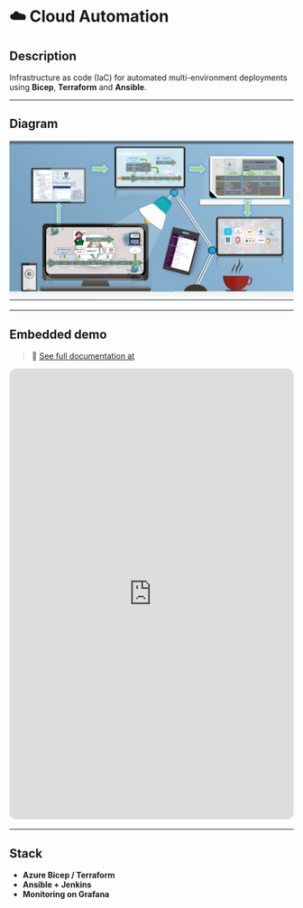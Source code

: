 # ☁️ Cloud Automation

## Description
Infrastructure as code (IaC) for automated multi-environment deployments using **Bicep**, **Terraform** and **Ansible**.

---

## Diagram
![Cloud Automation](../assets/acid2.png)

---

## Embedded demo
> 🔗 [See full documentation at](https://github.com/hmosqueraturner/acid-one)

<iframe
  src="https://github.com/hmosqueraturner/acid-one"
  width="100%"
  height="800"
  style="border:none;border-radius:12px;">
</iframe>

---

## Stack
- **Azure Bicep / Terraform**
- **Ansible + Jenkins**
- **Monitoring on Grafana**
